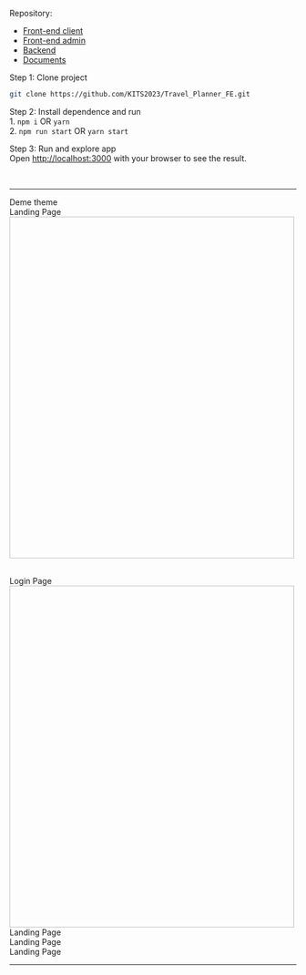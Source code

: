 Repository:

<ul>
<li>
    <a href="https://github.com/KITS2023/Travel_Planner_FE.git">Front-end client</a>
<li>
    <a href="https://github.com/KITS2023/Travel_Planner_Admin.git">Front-end admin</a>
</li>
<li>
    <a href="https://github.com/KITS2023/Travel_Planner_BE.git">Backend</a>
</li>
<li>
    <a href="https://github.com/KITS2023/KITS2023_C6">Documents</a>
</li>
</ul>

Step 1: Clone project

```bash
git clone https://github.com/KITS2023/Travel_Planner_FE.git
```

Step 2: Install dependence and run
<br />1.
    ```
    npm i
    ```
     OR
    ```
    yarn
    ```
<br />2.
    ```
    npm run start
    ```
    OR 
    ```
    yarn start
    ```

Step 3: Run and explore app
<br />
Open [http://localhost:3000](http://localhost:3000) with your browser to see the result.

<br />

---

Deme theme
<br />
Landing Page
<img href="https://drive.google.com/file/d/1cxeIJRTgvUUGAg_NEQ3QjGlEaLWfFnGr/view?usp=sharing" width="500" height="600"/>

<br />
Login Page
<img href="./public/imgs/Client_Contact.png" width="500" height="600"/>

<br />
Landing Page
<img href="https://drive.google.com/file/d/1cxeIJRTgvUUGAg_NEQ3QjGlEaLWfFnGr/view?usp=drive_link" />

<br />
Landing Page
<img href="https://drive.google.com/file/d/1cxeIJRTgvUUGAg_NEQ3QjGlEaLWfFnGr/view?usp=drive_link" />

<br />
Landing Page
<img href="https://drive.google.com/file/d/1cxeIJRTgvUUGAg_NEQ3QjGlEaLWfFnGr/view?usp=drive_link" />

---
